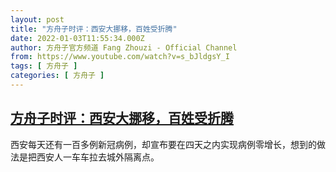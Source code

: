 ```yaml
---
layout: post
title: "方舟子时评：西安大挪移，百姓受折腾"
date: 2022-01-03T11:55:34.000Z
author: 方舟子官方频道 Fang Zhouzi - Official Channel
from: https://www.youtube.com/watch?v=s_bJldgsY_I
tags: [ 方舟子 ]
categories: [ 方舟子 ]
---
```

<!--1641210934000-->
[方舟子时评：西安大挪移，百姓受折腾](https://www.youtube.com/watch?v=s_bJldgsY_I)
------

<div>
西安每天还有一百多例新冠病例，却宣布要在四天之内实现病例零增长，想到的做法是把西安人一车车拉去城外隔离点。
</div>
